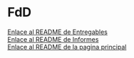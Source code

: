 <h1>FdD</h1>



<a href="Entregables/README.md">Enlace al README  de Entregables</a>
<br>
<a href="Informes/README.md">Enlace al README  de Informes</a>
<br>
<a href="../README.md">Enlace al README de la pagina principal</a>